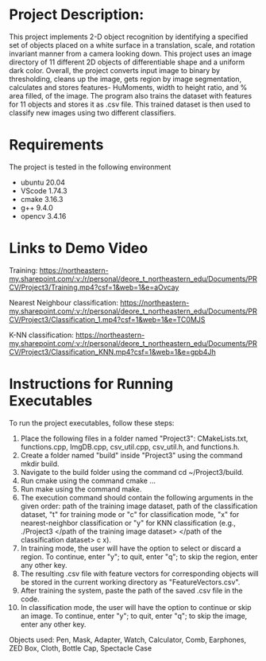 # Project Description:
This project implements 2-D object recognition by identifying a specified set of objects placed on a white surface in a translation, scale, and rotation invariant manner from a camera looking down. This project uses an image directory of 11 different 2D objects of differentiable shape and a uniform dark color. Overall, the project converts input image to binary by thresholding, cleans up the image, gets region by image segmentation, calculates and stores features- HuMoments, width to height ratio, and % area filled, of the image. The program also trains the dataset with features for 11 objects and stores it as .csv file. This trained dataset is then used to classify new images using two different classifiers.

# Requirements
The project is tested in the following environment
- ubuntu 20.04
- VScode 1.74.3
- cmake 3.16.3
- g++ 9.4.0
- opencv 3.4.16

# Links to Demo Video
Training: https://northeastern-my.sharepoint.com/:v:/r/personal/deore_t_northeastern_edu/Documents/PRCV/Project3/Training.mp4?csf=1&web=1&e=aOvcay

Nearest Neighbour classification: https://northeastern-my.sharepoint.com/:v:/r/personal/deore_t_northeastern_edu/Documents/PRCV/Project3/Classification_1.mp4?csf=1&web=1&e=TC0MJS

K-NN classification: https://northeastern-my.sharepoint.com/:v:/r/personal/deore_t_northeastern_edu/Documents/PRCV/Project3/Classification_KNN.mp4?csf=1&web=1&e=gpb4Jh

# Instructions for Running Executables

To run the project executables, follow these steps:

1. Place the following files in a folder named "Project3": CMakeLists.txt, functions.cpp, ImgDB.cpp, csv_util.cpp, csv_util.h, and functions.h.
2. Create a folder named "build" inside "Project3" using the command mkdir build.
3. Navigate to the build folder using the command cd ~/Project3/build.
4. Run cmake using the command cmake ...
5. Run make using the command make.
6. The execution command should contain the following arguments in the given order: path of the training image dataset, path of the classification dataset, "t" for training mode or "c" for classification mode, "x" for nearest-neighbor classification or "y" for KNN classification (e.g., ./Project3 </path of the training image dataset> </path of the classification dataset> c x).
7. In training mode, the user will have the option to select or discard a region. To continue, enter "y"; to quit, enter "q"; to skip the region, enter any other key.
8. The resulting .csv file with feature vectors for corresponding objects will be stored in the current working directory as "FeatureVectors.csv".
9. After training the system, paste the path of the saved .csv file in the code.
10. In classification mode, the user will have the option to continue or skip an image. To continue, enter "y"; to quit, enter "q"; to skip the image, enter any other key.

Objects used: Pen, Mask, Adapter, Watch, Calculator, Comb, Earphones, ZED Box, Cloth, Bottle Cap, Spectacle Case
